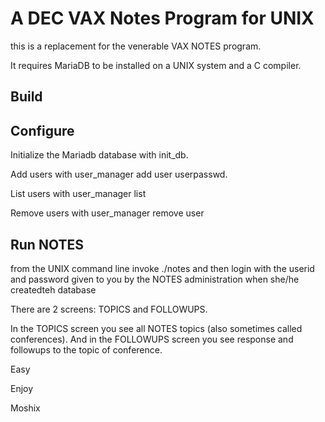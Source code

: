 A DEC VAX Notes Program for UNIX
================================

this is a replacement for the venerable VAX NOTES program.

It requires MariaDB to be installed on a UNIX system and a C compiler.

Build
-----


    
Configure
---------
  
Initialize the Mariadb database with init_db.
  
Add users with user_manager add user userpasswd.
  
List users with user_manager list
  
Remove users with user_manager remove user

    
Run NOTES
---------
   
from the UNIX command line invoke ./notes and then login with the userid and password given to you by the NOTES administration when she/he createdteh database
  
There are 2 screens: TOPICS and FOLLOWUPS. 
  
In the TOPICS screen you see all NOTES topics (also sometimes called conferences). And in the FOLLOWUPS screen you see response and followups to the topic of conference.   

Easy  

Enjoy  

Moshix  


